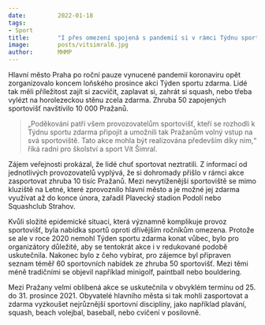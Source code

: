 ```yaml
---
date:         2022-01-18
tags:        
- Sport
title:        "I přes omezení spojená s pandemií si v rámci Týdnu sportu zdarma přišly zasportovat tisíce Pražanů"
image: 	      posts/vitsimral6.jpg
author:       MHMP
---
```

 
Hlavní město Praha po roční pauze vynucené pandemií koronaviru opět zorganizovalo koncem loňského prosince akci Týden sportu zdarma. Lidé tak měli příležitost zajít si zacvičit, zaplavat si, zahrát si squash, nebo třeba vylézt na horolezeckou stěnu zcela zdarma. Zhruba 50 zapojených sportovišť navštívilo 10 000 Pražanů.

> „Poděkování patří všem provozovatelům sportovišť, kteří se rozhodli k Týdnu sportu zdarma připojit a umožnili tak Pražanům volný vstup na svá sportoviště. Tato akce mohla být realizována především díky nim,“ říká radní pro školství a sport Vít Šimral.

Zájem veřejnosti prokázal, že lidé chuť sportovat neztratili. Z informací od jednotlivých provozovatelů vyplývá, že si dohromady přišlo v rámci akce zasportovat zhruba 10 tisíc Pražanů. Mezi nevytíženější sportoviště se mimo kluziště na Letné, které zprovoznilo hlavní město a je možné jej zdarma využívat až do konce února, zařadil Plavecký stadion Podolí nebo Squashclub Strahov.

Kvůli složité epidemické situaci, která významně komplikuje provoz sportovišť, byla nabídka sportů oproti dřívějším ročníkům omezena. Protože se ale v roce 2020 nemohl Týden sportu zdarma konat vůbec, bylo pro organizátory důležité, aby se tentokrát akce i v redukované podobě uskutečnila. Nakonec bylo z čeho vybírat, pro zájemce byl připraven seznam téměř 60 sportovních nabídek ze zhruba 50 sportovišť. Mezi těmi méně tradičními se objevil například minigolf, paintball nebo bouldering.

Mezi Pražany velmi oblíbená akce se uskutečnila v obvyklém termínu od 25. do 31. prosince 2021. Obyvatelé hlavního města si tak mohli zasportovat a zdarma vyzkoušet nejrůznější sportovní disciplíny, jako například plavání, squash, beach volejbal, baseball, nebo cvičení v posilovně.
